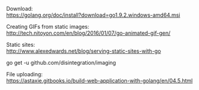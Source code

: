 Download:  
https://golang.org/doc/install?download=go1.9.2.windows-amd64.msi   

Creating GIFs from static images:  
http://tech.nitoyon.com/en/blog/2016/01/07/go-animated-gif-gen/


Static sites:  
http://www.alexedwards.net/blog/serving-static-sites-with-go  

go get -u github.com/disintegration/imaging  

File uploading:  
https://astaxie.gitbooks.io/build-web-application-with-golang/en/04.5.html  
